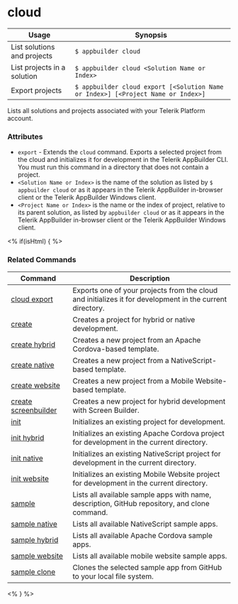 cloud
==========

Usage | Synopsis
------|-------
List solutions and projects | `$ appbuilder cloud`
List projects in a solution | `$ appbuilder cloud <Solution Name or Index>`
Export projects | `$ appbuilder cloud export [<Solution Name or Index>] [<Project Name or Index>]`

Lists all solutions and projects associated with your Telerik Platform account.

### Attributes

* `export` - Extends the `cloud` command. Exports a selected project from the cloud and initializes it for development in the Telerik AppBuilder CLI. You must run this command in a directory that does not contain a project.
* `<Solution Name or Index>` is the name of the solution as listed by `$ appbuilder cloud` or as it appears in the Telerik AppBuilder in-browser client or the Telerik AppBuilder Windows client.
* `<Project Name or Index>` is the name or the index of project, relative to its parent solution, as listed by `appbuilder cloud` or as it appears in the Telerik AppBuilder in-browser client or the Telerik AppBuilder Windows client.

<% if(isHtml) { %> 
### Related Commands

Command | Description
----------|----------
[cloud export](cloud-export.html) | Exports one of your projects from the cloud and initializes it for development in the current directory.
[create](create.html) | Creates a project for hybrid or native development.
[create hybrid](create-hybrid.html) | Creates a new project from an Apache Cordova-based template.
[create native](create-native.html) | Creates a new project from a NativeScript-based template.
[create website](create-website.html) | Creates a new project from a Mobile Website-based template.
[create screenbuilder](create-screenbuilder.html) | Creates a new project for hybrid development with Screen Builder.
[init](init.html) | Initializes an existing project for development.
[init hybrid](init-hybrid.html) | Initializes an existing Apache Cordova project for development in the current directory.
[init native](init-native.html) | Initializes an existing NativeScript project for development in the current directory.
[init website](init-website.html) | Initializes an existing Mobile Website project for development in the current directory.
[sample](sample.html) | Lists all available sample apps with name, description, GitHub repository, and clone command.
[sample native](sample-native.html) | Lists all available NativeScript sample apps.
[sample hybrid](sample-hybrid.html) | Lists all available Apache Cordova sample apps.
[sample website](sample-website.html) | Lists all available mobile website sample apps.
[sample clone](sample-clone.html) | Clones the selected sample app from GitHub to your local file system.
<% } %>